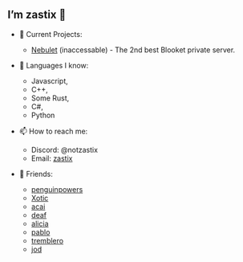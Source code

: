 ## I’m zastix 👋

- 👀 Current Projects:
  - [Nebulet](https://nebulet.zastix.club/) (inaccessable) - The 2nd best Blooket private server.
  
- 🌱 Languages I know:
  - Javascript,
  - C++,
  - Some Rust,
  - C#,
  - Python
  
- 📫 How to reach me:
  - Discord: @notzastix
  - Email: [zastix](https://mail.google.com/mail/?view=cm&fs=1&to=zastix@zastix.club&su=Contact%20Me)

- 👥 Friends:
  - [penguinpowers](https://github.com/penguinblook)
  - [Xotic](https://github.com/xotlc)
  - [acai](https://github.com/probablyacai)
  - [deaf](https://github.com/VillainsRule)
  - [alicia](https://github.com/notalicialol)
  - [pablo](https://github.com/pablmao)
  - [tremblero](https://github.com/tremblero)
  - [jod](https://github.com/KcMllereA)
